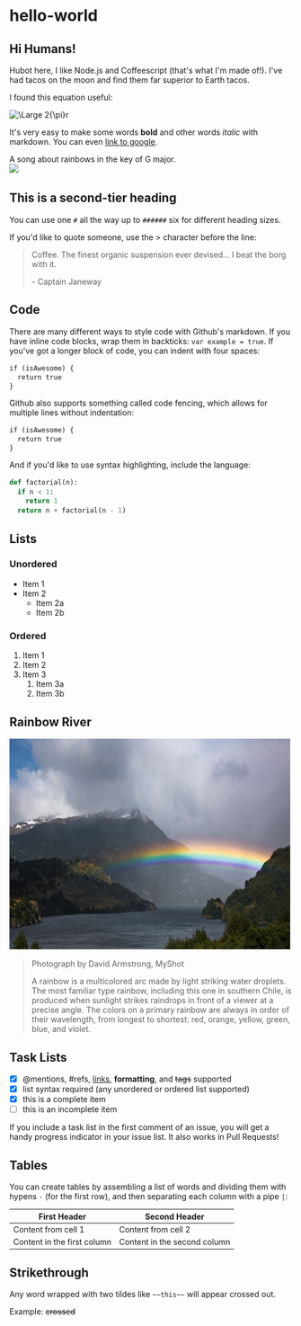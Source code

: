 # hello-world

## Hi Humans!

Hubot here, I like Node.js and Coffeescript (that's what I'm made of!).
I've had tacos on the moon and find them far superior to Earth tacos.

I found this equation useful:

<img src="https://latex.codecogs.com/svg.latex?\Large&space;2{\pi}r" title="\Large 2{\pi}r" />

It's very easy to make some words **bold** and other words *italic* with markdown. You can even
[link to google](http://google.com).

A song about rainbows in the key of G major. <br>
<img src="https://c.tadst.com/gfx/1200x675/rainbow.jpg?1" width="500" height=auto>

## This is a second-tier heading

You can use one `#` all the way up to `######` six for different heading sizes.

If you'd like to quote someone, use the > character before the line:

> Coffee. The finest organic suspension ever devised... I beat the borg with it.
>
> \- Captain Janeway

## Code

There are many different ways to style code with Github's markdown. If you have inline code blocks, wrap them in backticks: `var example = true`. If you've got a longer block of code, you can indent with four spaces:

    if (isAwesome) {
      return true
    }

Github also supports something called code fencing, which allows for multiple lines without indentation:

```
if (isAwesome) {
  return true
}
```

And if you'd like to use syntax highlighting, include the language:

```python
def factorial(n):
  if n < 1:
    return 1
  return n + factorial(n - 1)
```

## Lists

### Unordered
* Item 1
* Item 2
    * Item 2a
    * Item 2b

### Ordered
1. Item 1
1. Item 2
1. Item 3
    1. Item 3a
    1. Item 3b

## Rainbow River

<img src="images/rainbow_natgeo.jpg" width="500" height=auto>

> Photograph by David Armstrong, MyShot
>
> A rainbow is a multicolored arc made by light striking water droplets. The most familiar type rainbow, including this one in southern Chile, is produced when sunlight strikes raindrops in front of a viewer at a precise angle. The colors on a primary rainbow are always in order of their wavelength, from longest to shortest: red, orange, yellow, green, blue, and violet.

## Task Lists

- [x] @mentions, #refs, [links](images/rainbow_natgeo.jpg), **formatting**, and <del>tags</del> supported
- [x] list syntax required (any unordered or ordered list supported)
- [x] this is a complete item
- [ ] this is an incomplete item

If you include a task list in the first comment of an issue, you will get a handy progress indicator in your issue list. It also works in Pull Requests!

## Tables

You can create tables by assembling a list of words and dividing them with hypens `-` (for the first row), and then separating each column with a pipe `|`:

First Header | Second Header
-------------|--------------
Content from cell 1 | Content from cell 2
Content in the first column | Content in the second column


## Strikethrough

Any word wrapped with two tildes like `~~this~~` will appear crossed out.

Example: ~~crossed~~
